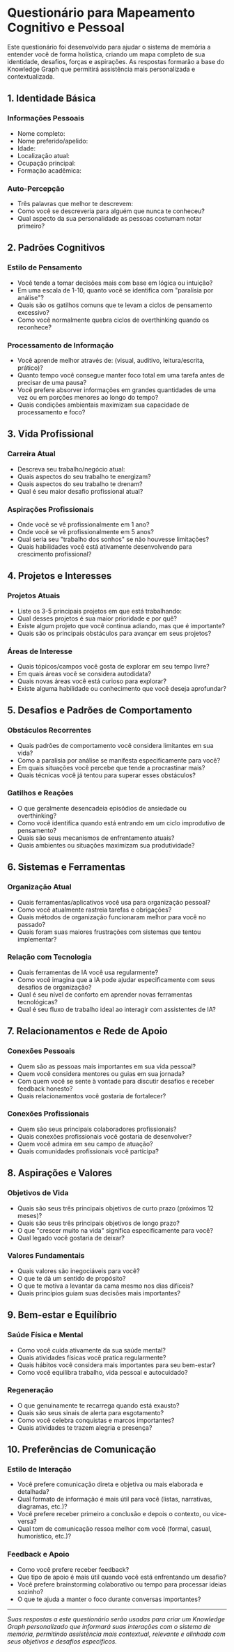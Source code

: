 # Questionário para Mapeamento Cognitivo e Pessoal

Este questionário foi desenvolvido para ajudar o sistema de memória a entender você de forma holística, criando um mapa completo de sua identidade, desafios, forças e aspirações. As respostas formarão a base do Knowledge Graph que permitirá assistência mais personalizada e contextualizada.

## 1. Identidade Básica

### Informações Pessoais
- Nome completo:
- Nome preferido/apelido:
- Idade:
- Localização atual:
- Ocupação principal:
- Formação acadêmica:

### Auto-Percepção
- Três palavras que melhor te descrevem:
- Como você se descreveria para alguém que nunca te conheceu?
- Qual aspecto da sua personalidade as pessoas costumam notar primeiro?

## 2. Padrões Cognitivos

### Estilo de Pensamento
- Você tende a tomar decisões mais com base em lógica ou intuição?
- Em uma escala de 1-10, quanto você se identifica com "paralisia por análise"?
- Quais são os gatilhos comuns que te levam a ciclos de pensamento excessivo?
- Como você normalmente quebra ciclos de overthinking quando os reconhece?

### Processamento de Informação
- Você aprende melhor através de: (visual, auditivo, leitura/escrita, prático)?
- Quanto tempo você consegue manter foco total em uma tarefa antes de precisar de uma pausa?
- Você prefere absorver informações em grandes quantidades de uma vez ou em porções menores ao longo do tempo?
- Quais condições ambientais maximizam sua capacidade de processamento e foco?

## 3. Vida Profissional

### Carreira Atual
- Descreva seu trabalho/negócio atual:
- Quais aspectos do seu trabalho te energizam?
- Quais aspectos do seu trabalho te drenam?
- Qual é seu maior desafio profissional atual?

### Aspirações Profissionais
- Onde você se vê profissionalmente em 1 ano?
- Onde você se vê profissionalmente em 5 anos?
- Qual seria seu "trabalho dos sonhos" se não houvesse limitações?
- Quais habilidades você está ativamente desenvolvendo para crescimento profissional?

## 4. Projetos e Interesses

### Projetos Atuais
- Liste os 3-5 principais projetos em que está trabalhando:
- Qual desses projetos é sua maior prioridade e por quê?
- Existe algum projeto que você continua adiando, mas que é importante?
- Quais são os principais obstáculos para avançar em seus projetos?

### Áreas de Interesse
- Quais tópicos/campos você gosta de explorar em seu tempo livre?
- Em quais áreas você se considera autodidata?
- Quais novas áreas você está curioso para explorar?
- Existe alguma habilidade ou conhecimento que você deseja aprofundar?

## 5. Desafios e Padrões de Comportamento

### Obstáculos Recorrentes
- Quais padrões de comportamento você considera limitantes em sua vida?
- Como a paralisia por análise se manifesta especificamente para você?
- Em quais situações você percebe que tende a procrastinar mais?
- Quais técnicas você já tentou para superar esses obstáculos?

### Gatilhos e Reações
- O que geralmente desencadeia episódios de ansiedade ou overthinking?
- Como você identifica quando está entrando em um ciclo improdutivo de pensamento?
- Quais são seus mecanismos de enfrentamento atuais?
- Quais ambientes ou situações maximizam sua produtividade?

## 6. Sistemas e Ferramentas

### Organização Atual
- Quais ferramentas/aplicativos você usa para organização pessoal?
- Como você atualmente rastreia tarefas e obrigações?
- Quais métodos de organização funcionaram melhor para você no passado?
- Quais foram suas maiores frustrações com sistemas que tentou implementar?

### Relação com Tecnologia
- Quais ferramentas de IA você usa regularmente?
- Como você imagina que a IA pode ajudar especificamente com seus desafios de organização?
- Qual é seu nível de conforto em aprender novas ferramentas tecnológicas?
- Qual é seu fluxo de trabalho ideal ao interagir com assistentes de IA?

## 7. Relacionamentos e Rede de Apoio

### Conexões Pessoais
- Quem são as pessoas mais importantes em sua vida pessoal?
- Quem você considera mentores ou guias em sua jornada?
- Com quem você se sente à vontade para discutir desafios e receber feedback honesto?
- Quais relacionamentos você gostaria de fortalecer?

### Conexões Profissionais
- Quem são seus principais colaboradores profissionais?
- Quais conexões profissionais você gostaria de desenvolver?
- Quem você admira em seu campo de atuação?
- Quais comunidades profissionais você participa?

## 8. Aspirações e Valores

### Objetivos de Vida
- Quais são seus três principais objetivos de curto prazo (próximos 12 meses)?
- Quais são seus três principais objetivos de longo prazo?
- O que "crescer muito na vida" significa especificamente para você?
- Qual legado você gostaria de deixar?

### Valores Fundamentais
- Quais valores são inegociáveis para você?
- O que te dá um sentido de propósito?
- O que te motiva a levantar da cama mesmo nos dias difíceis?
- Quais princípios guiam suas decisões mais importantes?

## 9. Bem-estar e Equilíbrio

### Saúde Física e Mental
- Como você cuida ativamente da sua saúde mental?
- Quais atividades físicas você pratica regularmente?
- Quais hábitos você considera mais importantes para seu bem-estar?
- Como você equilibra trabalho, vida pessoal e autocuidado?

### Regeneração
- O que genuinamente te recarrega quando está exausto?
- Quais são seus sinais de alerta para esgotamento?
- Como você celebra conquistas e marcos importantes?
- Quais atividades te trazem alegria e presença?

## 10. Preferências de Comunicação

### Estilo de Interação
- Você prefere comunicação direta e objetiva ou mais elaborada e detalhada?
- Qual formato de informação é mais útil para você (listas, narrativas, diagramas, etc.)?
- Você prefere receber primeiro a conclusão e depois o contexto, ou vice-versa?
- Qual tom de comunicação ressoa melhor com você (formal, casual, humorístico, etc.)?

### Feedback e Apoio
- Como você prefere receber feedback?
- Que tipo de apoio é mais útil quando você está enfrentando um desafio?
- Você prefere brainstorming colaborativo ou tempo para processar ideias sozinho?
- O que te ajuda a manter o foco durante conversas importantes?

---

*Suas respostas a este questionário serão usadas para criar um Knowledge Graph personalizado que informará suas interações com o sistema de memória, permitindo assistência mais contextual, relevante e alinhada com seus objetivos e desafios específicos.*